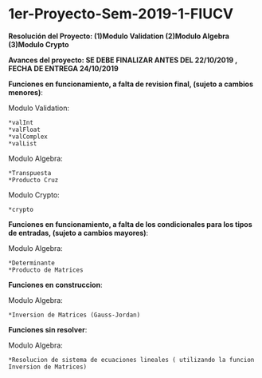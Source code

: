 # 1er-Proyecto-Sem-2019-1-FIUCV
**Resolución del Proyecto:   (1)Modulo Validation      (2)Modulo Algebra       (3)Modulo Crypto**

**Avances del proyecto: SE DEBE FINALIZAR ANTES DEL 22/10/2019 , FECHA DE ENTREGA 24/10/2019** 

**Funciones en funcionamiento, a falta de revision final, (sujeto a cambios menores)**:

  Modulo Validation:
  
    *valInt
    *valFloat
    *valComplex
    *valList
  
  Modulo Algebra:

    *Transpuesta
    *Producto Cruz
  
  Modulo Crypto:
  
    *crypto

**Funciones en funcionamiento, a falta de los condicionales para los tipos de entradas, (sujeto a cambios mayores)**:

  Modulo Algebra:
  
    *Determinante
    *Producto de Matrices 
    
**Funciones en construccion**:

  Modulo Algebra:
  
    *Inversion de Matrices (Gauss-Jordan)

**Funciones sin resolver**:

  Modulo Algebra:
  
    *Resolucion de sistema de ecuaciones lineales ( utilizando la funcion Inversion de Matrices)
    
